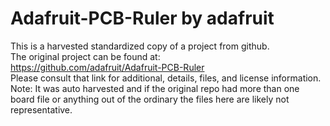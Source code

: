 
# Adafruit-PCB-Ruler by adafruit  
This is a harvested standardized copy of a project from github.  
The original project can be found at:  
https://github.com/adafruit/Adafruit-PCB-Ruler  
Please consult that link for additional, details, files, and license information.  
Note: It was auto harvested and if the original repo had more than one board file or anything out of the ordinary the files here are likely not representative.  
    